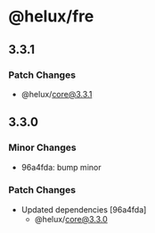 # @helux/fre

## 3.3.1

### Patch Changes

- @helux/core@3.3.1

## 3.3.0

### Minor Changes

- 96a4fda: bump minor

### Patch Changes

- Updated dependencies [96a4fda]
  - @helux/core@3.3.0

